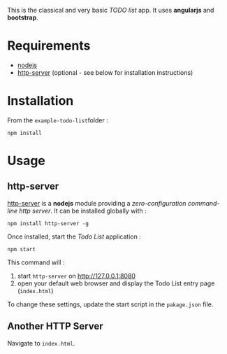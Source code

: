 This is the classical and very basic *TODO list* app. It uses **angularjs** and **bootstrap**.


# Requirements

- [nodejs](https://nodejs.org/en/)
- [http-server](https://github.com/indexzero/http-server) (optional - see below for installation instructions)

# Installation
From the `example-todo-list`folder :

    npm install

# Usage

## http-server

 [http-server](https://github.com/indexzero/http-server) is a **nodejs** module providing a *zero-configuration command-line http server*. It can be installed globally with : 

	npm install http-server -g
	
Once installed, start the *Todo List* application :

	npm start

This command will :

1. start `http-server` on http://127.0.0.1:8080
2. open your default web browser and display the Todo List entry page (`index.html`)

To change these settings, update the start script in the `pakage.json` file.

## Another HTTP Server

Navigate to `index.html`.



